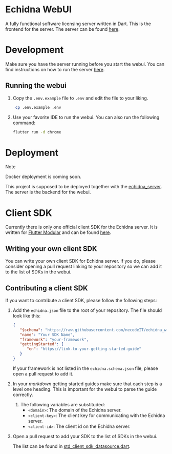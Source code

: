 # Echidna WebUI

A fully functional software licensing server written in Dart. This is the frontend for the server. The server can be found [here](https://github.com/necodeIT/echidna_server).

# Development

Make sure you have the server running before you start the webui. You can find instructions on how to run the server [here](https://github.com/necodeIT/echidna_server?tab=readme-ov-file#debugging-the-server).

## Running the webui

1. Copy the `.env.example` file to `.env` and edit the file to your liking.

   ```bash
    cp .env.example .env
    ```

2. Use your favorite IDE to run the webui. You can also run the following command:

   ```bash
   flutter run -d chrome
   ```

# Deployment

> [!NOTE]
> Docker deployment is coming soon.

This project is supposed to be deployed together with the [echidna_server](https://github.com/necodeIT/echidna_server). The server is the backend for the webui.

# Client SDK

Currently there is only one official client SDK for the Echidna server. It is written for [Flutter Modular](https://pub.dev/packages/flutter_modular) and can be found [here](https://github.com/necodeIT/echidna_flutter).

## Writing your own client SDK

You can write your own client SDK for Echidna server. If you do, please consider opening a pull request linking to your repository so we can add it to the list of SDKs in the webui.

## Contributing a client SDK

If you want to contribute a client SDK, please follow the following steps:

1. Add the `echidna.json` file to the root of your repository. The file should look like this:

   ```json
   {
      "$schema": "https://raw.githubusercontent.com/necodeIT/echidna_webui/main/echidna.schema.json",
      "name": "Your SDK Name",
      "framework": "your-framework",
      "gettingStarted": {
         "en": "https://link-to-your-getting-started-guide"
      }
   }
   ```

   If your framework is not listed in the `echidna.schema.json` file, please open a pull request to add it.

2. In your *markdown* getting started guides make sure that each step is a level one heading. This is important for the webui to parse the guide correctly.
   1. The following variables are substituded:
      - `<domain>`: The domain of the Echidna server.
      - `<client-key>`: The client key for communicating with the Echidna server.
      - `<client-id>`: The client id on the Echidna server.
3. Open a pull request to add your SDK to the list of SDKs in the webui.

   The list can be found in [std_client_sdk_datasource.dart](lib/modules/products/infra/datasources/std_client_sdk_datasource.dart).
